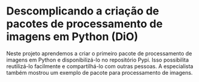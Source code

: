 # Descomplicando a criação de pacotes de processamento de imagens em Python (DiO)
Neste projeto aprendemos a criar o primeiro pacote de processamento de imagens em Python e disponibilizá-lo no repositório Pypi. Isso possibilita reutilizá-lo facilmente e compartilhá-lo com outras pessoas. A especialista também mostrou um exemplo de pacote para processamento de imagens.
